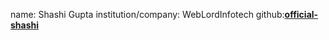 name: Shashi Gupta
institution/company: WebLordInfotech
github:[**official-shashi**](https://github.com/official-shashi)